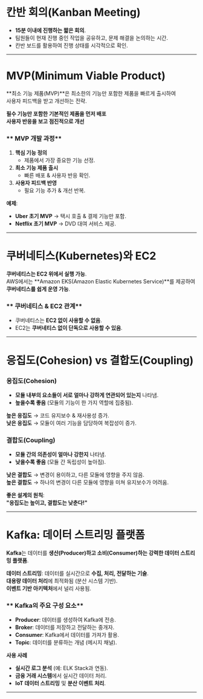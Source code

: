 # **칸반 회의(Kanban Meeting)**
- **15분 이내에 진행하는 짧은 회의**.  
- 팀원들이 현재 진행 중인 작업을 공유하고, 문제 해결을 논의하는 시간.  
- 칸반 보드를 활용하여 진행 상태를 시각적으로 확인.  

---

# **MVP(Minimum Viable Product)**
**최소 기능 제품(MVP)**은 최소한의 기능만 포함한 제품을 빠르게 출시하여  
사용자 피드백을 받고 개선하는 전략.  

 **필수 기능만 포함한 기본적인 제품을 먼저 배포**  
 **사용자 반응을 보고 점진적으로 개선**  

### ** MVP 개발 과정**
1. **핵심 기능 정의**  
   - 제품에서 가장 중요한 기능 선정.  
2. **최소 기능 제품 출시**  
   - 빠른 배포 & 사용자 반응 확인.  
3. **사용자 피드백 반영**  
   - 필요 기능 추가 & 개선 반복.  

 **예제**:  
- **Uber 초기 MVP** → 택시 호출 & 결제 기능만 포함.  
- **Netflix 초기 MVP** → DVD 대여 서비스 제공.  

---

# **쿠버네티스(Kubernetes)와 EC2**
 **쿠버네티스는 EC2 위에서 실행 가능**.  
 AWS에서는 **Amazon EKS(Amazon Elastic Kubernetes Service)**를 제공하여  
   **쿠버네티스를 쉽게 운영 가능**.  

### ** 쿠버네티스 & EC2 관계**
- 쿠버네티스는 **EC2 없이 사용할 수 없음**.  
- EC2는 **쿠버네티스 없이 단독으로 사용할 수 있음**.  

---

# **응집도(Cohesion) vs 결합도(Coupling)**
### **응집도(Cohesion)**
- **모듈 내부의 요소들이 서로 얼마나 강하게 연관되어 있는지** 나타냄.  
- **높을수록 좋음** (모듈의 기능이 한 가지 역할에 집중됨).  

 **높은 응집도** → 코드 유지보수 & 재사용성 증가.  
 **낮은 응집도** → 모듈이 여러 기능을 담당하여 복잡성이 증가.  

### **결합도(Coupling)**
- **모듈 간의 의존성이 얼마나 강한지** 나타냄.  
- **낮을수록 좋음** (모듈 간 독립성이 높아짐).  

 **낮은 결합도** → 변경이 용이하고, 다른 모듈에 영향을 주지 않음.  
 **높은 결합도** → 하나의 변경이 다른 모듈에 영향을 미쳐 유지보수가 어려움.  

 **좋은 설계의 원칙**:  
**"응집도는 높이고, 결합도는 낮춘다!"**  

---

# **Kafka: 데이터 스트리밍 플랫폼**
**Kafka**는 데이터를 **생산(Producer)하고 소비(Consumer)하는 강력한 데이터 스트리밍 플랫폼**.  

 **데이터 스트리밍**: 데이터를 실시간으로 **수집, 처리, 전달하는 기술**.  
 **대용량 데이터 처리**에 최적화됨 (분산 시스템 기반).  
 **이벤트 기반 아키텍처**에서 널리 사용됨.  

### ** Kafka의 주요 구성 요소**
- **Producer**: 데이터를 생성하여 Kafka에 전송.  
- **Broker**: 데이터를 저장하고 전달하는 중개자.  
- **Consumer**: Kafka에서 데이터를 가져가 활용.  
- **Topic**: 데이터를 분류하는 개념 (메시지 채널).  

 **사용 사례**
- **실시간 로그 분석** (예: ELK Stack과 연동).  
- **금융 거래 시스템**에서 실시간 데이터 처리.  
- **IoT 데이터 스트리밍** 및 **분산 이벤트 처리**.  

---
